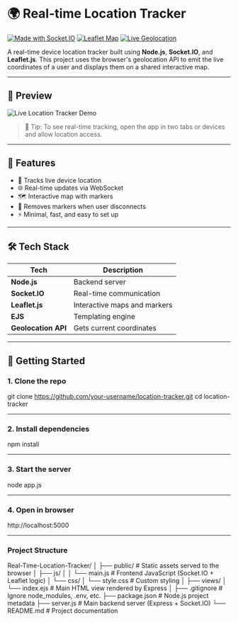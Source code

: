 # 🌍 Real-time Location Tracker

[![Made with Socket.IO](https://img.shields.io/badge/Socket.IO-v4.7.2-blue?logo=socket.io&logoColor=white)](https://socket.io)
[![Leaflet Map](https://img.shields.io/badge/Leaflet-Map-green?logo=leaflet&logoColor=white)](https://leafletjs.com/)
[![Live Geolocation](https://img.shields.io/badge/Live-Geolocation-orange)](https://developer.mozilla.org/en-US/docs/Web/API/Geolocation_API)

A real-time device location tracker built using **Node.js**, **Socket.IO**, and **Leaflet.js**. This project uses the browser's geolocation API to emit the live coordinates of a user and displays them on a shared interactive map.

---

## 🎥 Preview

![Live Location Tracker Demo](https://miro.medium.com/v2/resize:fit:828/format:webp/1*033cnsS3JIBh_Z847oqFSw.gif)

> 📌 Tip: To see real-time tracking, open the app in two tabs or devices and allow location access.

---

## 🔧 Features

- 📍 Tracks live device location
- 🌐 Real-time updates via WebSocket
- 🗺️ Interactive map with markers
- 👥 Removes markers when user disconnects
- ⚡ Minimal, fast, and easy to set up

---

## 🛠️ Tech Stack

| Tech       | Description                          |
|------------|--------------------------------------|
| **Node.js** | Backend server                      |
| **Socket.IO** | Real-time communication           |
| **Leaflet.js** | Interactive maps and markers     |
| **EJS** | Templating engine                       |
| **Geolocation API** | Gets current coordinates    |

---

## 🚀 Getting Started

### 1. Clone the repo

git clone https://github.com/your-username/location-tracker.git
cd location-tracker

---

### 2. Install dependencies
npm install

---

### 3. Start the server
node app.js

---

### 4. Open in browser
http://localhost:5000

---
###  Project Structure 
Real-Time-Location-Tracker/
│
├── public/                   # Static assets served to the browser
│   ├── js/
│   │   └── main.js           # Frontend JavaScript (Socket.IO + Leaflet logic)
│   └── css/
│       └── style.css         # Custom styling
│
├── views/
│   └── index.ejs             # Main HTML view rendered by Express
│
├── .gitignore                # Ignore node_modules, .env, etc.
├── package.json              # Node.js project metadata
├── server.js                 # Main backend server (Express + Socket.IO)
└── README.md                 # Project documentation


